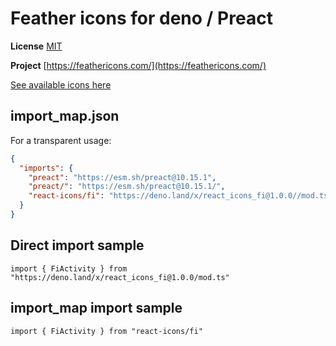 # Feather icons for deno / Preact

**License** [MIT](https://github.com/feathericons/feather/blob/master/LICENSE)

**Project** [https://feathericons.com/](https://feathericons.com/)

[See available icons here](https://react-icons.github.io/react-icons/icons?name=fi)

## import_map.json

For a transparent usage:

```json
{
  "imports": {
    "preact": "https://esm.sh/preact@10.15.1",
    "preact/": "https://esm.sh/preact@10.15.1/",
    "react-icons/fi": "https://deno.land/x/react_icons_fi@1.0.0//mod.ts",
  }
}
```

## Direct import sample

`import { FiActivity } from "https://deno.land/x/react_icons_fi@1.0.0/mod.ts"`

## import_map import sample

`import { FiActivity } from "react-icons/fi"`

